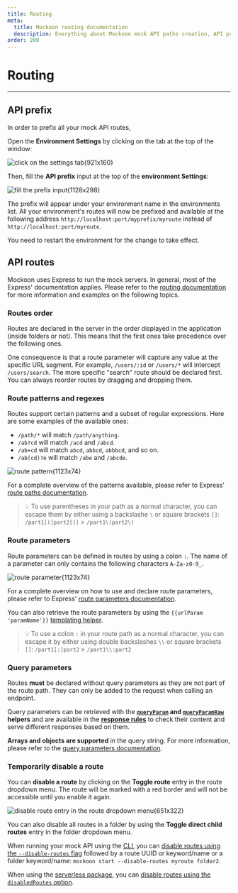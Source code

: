 ```yaml
---
title: Routing
meta:
  title: Mockoon routing documentation
  description: Everything about Mockoon mock API paths creation, API prefix, route parameters, query strings, wildcards and more
order: 200
---
```


# Routing

---

## API prefix

In order to prefix all your mock API routes,

Open the **Environment Settings** by clicking on the tab at the top of the window:

![click on the settings tab{921x160}](docs-img:open-environment-settings.png)

Then, fill the **API prefix** input at the top of the **environment Settings**:

![fill the prefix input{1128x298}](docs-img:environment-prefix.png)

The prefix will appear under your environment name in the environments list. All your environment's routes will now be prefixed and available at the following address `http://localhost:port/myprefix/myroute` instead of `http://localhost:port/myroute`.

You need to restart the environment for the change to take effect.

## API routes

Mockoon uses Express to run the mock servers. In general, most of the Express' documentation applies. Please refer to the [routing documentation](https://expressjs.com/en/guide/routing.html) for more information and examples on the following topics.

### Routes order

Routes are declared in the server in the order displayed in the application (inside folders or not). This means that the first ones take precedence over the following ones.

One consequence is that a route parameter will capture any value at the specific URL segment. For example, `/users/:id` or `/users/*` will intercept `/users/search`. The more specific "search" route should be declared first. You can always reorder routes by dragging and dropping them.

### Route patterns and regexes

Routes support certain patterns and a subset of regular expressions. Here are some examples of the available ones:

- `/path/*` will match `/path/anything`.
- `/ab?cd` will match `/acd` and `/abcd`.
- `/ab+cd` will match `abcd`, `abbcd`, `abbbcd`, and so on.
- `/ab(cd)?e` will match `/abe` and `/abcde`.

![route pattern{1123x74}](docs-img:route-patterns.png)

For a complete overview of the patterns available, please refer to Express' [route paths documentation](https://expressjs.com/en/guide/routing.html#route-paths).

> 💡 To use parentheses in your path as a normal character, you can escape them by either using a backslashe `\` or square brackets `[]`:
> `/part1[(]part2[)]` > `/part1\(part2\)`

### Route parameters

Route parameters can be defined in routes by using a colon `:`. The name of a parameter can only contains the following characters `A-Za-z0-9_`.

![route parameter{1123x74}](docs-img:route-params.png)

For a complete overview on how to use and declare route parameters, please refer to Express' [route parameters documentation](https://expressjs.com/en/guide/routing.html#route-parameters).

You can also retrieve the route parameters by using the `{{urlParam 'paramName'}}` [templating helper](docs:templating/mockoon-request-helpers#urlparam).

> 💡 To use a colon `:` in your route path as a normal character, you can escape it by either using double backslashes `\\` or square brackets `[]`:
> `/part1[:]part2` > `/part1\\:part2`

### Query parameters

Routes **must** be declared without query parameters as they are not part of the route path. They can only be added to the request when calling an endpoint.

Query parameters can be retrieved with the **[`queryParam`](docs:templating/mockoon-request-helpers/#queryparam) and [`queryParamRaw`](docs:templating/mockoon-request-helpers/#queryparamraw) helpers** and are available in the **[response rules](docs:route-responses/dynamic-rules)** to check their content and serve different responses based on them.

**Arrays and objects are supported** in the query string. For more information, please refer to the [query parameters documentation](docs:requests/query-parameters).

### Temporarily disable a route

You can **disable a route** by clicking on the **Toggle route** entry in the route dropdown menu. The route will be marked with a red border and will not be accessible until you enable it again.

![disable route entry in the route dropdown menu{651x322}](docs-img:route-menu-disable-route.png)

You can also disable all routes in a folder by using the **Toggle direct child routes** entry in the folder dropdown menu.

When running your mock API using the [CLI](/cli/), you can [disable routes using the `--disable-routes` flag](https://github.com/mockoon/mockoon/tree/main/packages/cli#disabling-routes) followed by a route UUID or keyword/name or a folder keyword/name: `mockoon start --disable-routes myroute folder2`.

When using the [serverless package](/serverless/), you can [disable routes using the `disabledRoutes` option](https://github.com/mockoon/mockoon/tree/main/packages/serverless#disabling-routes).
